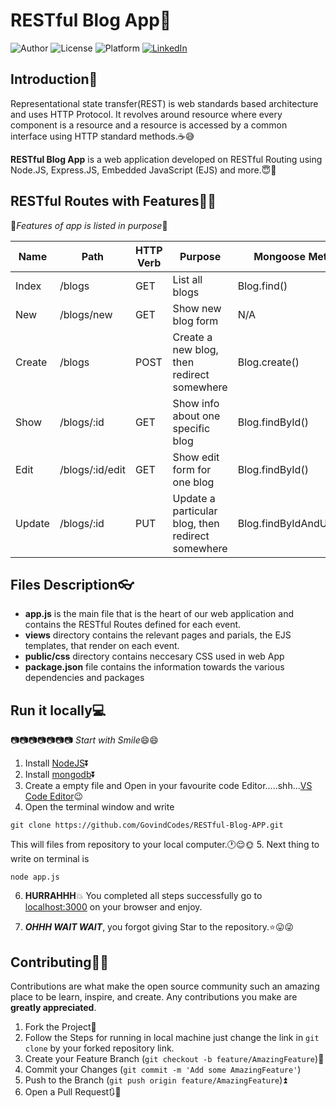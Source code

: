 
# RESTful Blog App:pencil:


![Author](https://img.shields.io/badge/author-GovindCodes-green)
![License](https://img.shields.io/badge/license-MIT-brightgreen)
![Platform](https://img.shields.io/badge/platform-Visual%20Studio%20Code-blue)
[![LinkedIn](https://img.shields.io/badge/-LinkedIn-black.svg?style=flat-square&logo=linkedin&colorB=555)](https://www.linkedin.com/in/govind-kumar-4ba162177/)
 
 ## Introduction:chocolate_bar:

Representational state transfer(REST) is web standards based architecture and uses HTTP Protocol. It revolves around resource where every component is a resource and a resource is accessed by a common interface using HTTP standard methods.:coffee::sweat_smile:

**RESTful Blog App** is a web application developed on RESTful Routing using Node.JS, Express.JS, Embedded JavaScript (EJS) and more.:innocent::metal:

## RESTful Routes with Features:stars::stars:

:beginner:*Features of app is listed in purpose*:beginner:

| Name    | Path            | HTTP Verb | Purpose                                           | Mongoose Method          |
| ------- | --------------- | --------- | ------------------------------------------------- | ------------------------ |
| Index   | /blogs          | GET       | List all blogs                                    | Blog.find()              |
| New     | /blogs/new      | GET       | Show new blog form                                | N/A                      |
| Create  | /blogs          | POST      | Create a new blog, then redirect somewhere        | Blog.create()            |
| Show    | /blogs/:id      | GET       | Show info about one specific blog                 | Blog.findById()          |
| Edit    | /blogs/:id/edit | GET       | Show edit form for one blog                       | Blog.findById()          |
| Update  | /blogs/:id      | PUT       | Update a particular blog, then redirect somewhere | Blog.findByIdAndUpdate() |



## Files Description:eyeglasses:

* **app.js** is the main file that is the heart of our web application and contains the RESTful Routes defined for each event.
* **views** directory contains the relevant pages and parials, the EJS templates, that render on each event.
* **public/css** directory contains neccesary CSS used in web App
* **package.json** file contains the information towards the various dependencies and packages

## Run it locally:computer:

:camera::camera::camera::camera::camera::camera::camera:
*Start with Smile*:smile::smile:

1. Install [NodeJS](https://nodejs.org/en/):arrow_double_down:
2. Install [mongodb](https://docs.mongodb.com/manual/tutorial/install-mongodb-on-windows/):arrow_double_down:
3. Create a empty file and Open in your favourite code Editor.....shh...[VS Code Editor](https://code.visualstudio.com/download):wink:
4. Open the terminal window and write
```
git clone https://github.com/GovindCodes/RESTful-Blog-APP.git
```
This will files from repository to your local computer.:clock1::relieved::sun_with_face:
5. Next thing to write on terminal is
```
node app.js
```
6.  **HURRAHHH**:boom: You completed all steps successfully go to [localhost:3000](http://localhost:3000/) on your browser and enjoy.

7. ***OHHH WAIT WAIT***, you forgot giving Star to the repository.:star::stuck_out_tongue::stuck_out_tongue_winking_eye:


## Contributing:two_men_holding_hands::two_women_holding_hands:

Contributions are what make the open source community such an amazing place to be learn, inspire, and create. Any contributions you make are **greatly appreciated**.

1. Fork the Project:fork_and_knife:
2. Follow the Steps for running in local machine just change the link in `git clone` by your forked repository link.
2. Create your Feature Branch (``git checkout -b feature/AmazingFeature``):sparkler:
3. Commit your Changes (`git commit -m 'Add some AmazingFeature'`)
4. Push to the Branch (`git push origin feature/AmazingFeature`):arrow_double_up:
5. Open a Pull Request:arrows_clockwise::bell:

